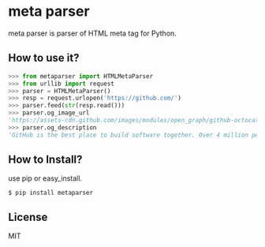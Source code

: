 # meta parser

meta parser is parser of HTML meta tag for Python.


## How to use it?

```python
>>> from metaparser import HTMLMetaParser
>>> from urllib import request
>>> parser = HTMLMetaParser()
>>> resp = request.urlopen('https://github.com/')
>>> parser.feed(str(resp.read()))
>>> parser.og_image_url
'https://assets-cdn.github.com/images/modules/open_graph/github-octocat.png'
>>> parser.og_description
'GitHub is the best place to build software together. Over 4 million people use GitHub to share code.'
```


## How to Install?

use pip or easy_install.

```shell
$ pip install metaparser
```


## License

MIT
